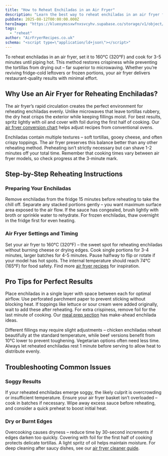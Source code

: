 ```yaml
---
title: "How to Reheat Enchiladas in an Air Fryer"
description: "Learn the best way to reheat enchiladas in an air fryer for crispy edges without drying out. Perfect temperature & timings explained at airfryerrecipe.co.uk."
pubDate: 2025-08-12T00:00:00.000Z
heroImage: "https://klueoymssxwfnxsvcyhv.supabase.co/storage/v1/object/public/md/how-to-reheat-enchiladas-in-air-fryer-f4034a39.png"
tags:
  - "reheat"
author: "AirFryerRecipes.co.uk"
schema: "<script type=\"application/ld+json\"></script>"
---
```


<p>To reheat enchiladas in an air fryer, set it to 160°C (320°F) and cook for 3-5 minutes until piping hot. This method restores crispiness while preventing the tortillas from drying out – far superior to microwaving. Whether you’re reviving fridge-cold leftovers or frozen portions, your air fryer delivers restaurant-quality results with minimal effort.</p>

<h2>Why Use an Air Fryer for Reheating Enchiladas?</h2>
<p>The air fryer’s rapid circulation creates the perfect environment for reheating enchiladas evenly. Unlike microwaves that leave tortillas rubbery, the dry heat crisps the exterior while keeping fillings moist. For best results, spritz lightly with oil and cover with foil during the first half of cooking. Our <a href=https://www.airfryerrecipe.co.uk/air-fryer-conversion-chart>air fryer conversion chart</a> helps adjust recipes from conventional ovens.</p>
<p>Enchiladas contain multiple textures – soft tortillas, gooey cheese, and often crispy toppings. The air fryer preserves this balance better than any other reheating method. Preheating isn’t strictly necessary but can shave 1-2 minutes off your total time. Remember that cooking times vary between air fryer models, so check progress at the 3-minute mark.</p>

<h2>Step-by-Step Reheating Instructions</h2>
<h3>Preparing Your Enchiladas</h3>
<p>Remove enchiladas from the fridge 15 minutes before reheating to take the chill off. Separate any stacked portions gently – you want maximum surface area exposed to the air flow. If the sauce has congealed, brush lightly with broth or sprinkle water to rehydrate. For frozen enchiladas, thaw overnight in the fridge first for even heating.</p>

<h3>Air Fryer Settings and Timing</h3>
<p>Set your air fryer to 160°C (320°F) – the sweet spot for reheating enchiladas without burning cheese or drying edges. Cook single portions for 3-4 minutes, larger batches for 4-5 minutes. Pause halfway to flip or rotate if your model has hot spots. The internal temperature should reach 74°C (165°F) for food safety. Find more <a href=https://www.airfryerrecipe.co.uk/recipes>air fryer recipes</a> for inspiration.</p>

<h2>Pro Tips for Perfect Results</h2>
<p>Place enchiladas in a single layer with space between each for optimal airflow. Use perforated parchment paper to prevent sticking without blocking heat. If toppings like lettuce or sour cream were added originally, wait to add these after reheating. For extra crispiness, remove foil for the last minute of cooking. Our <a href=https://www.airfryerrecipe.co.uk/recipe-category/meal-prep>meal prep section</a> has make-ahead enchilada ideas.</p>
<p>Different fillings may require slight adjustments – chicken enchiladas reheat beautifully at the standard temperature, while beef versions benefit from 10°C lower to prevent toughening. Vegetarian options often need less time. Always let reheated enchiladas rest 1 minute before serving to allow heat to distribute evenly.</p>

<h2>Troubleshooting Common Issues</h2>
<h3>Soggy Results</h3>
<p>If your reheated enchiladas emerge soggy, the likely culprit is overcrowding or insufficient temperature. Ensure your air fryer basket isn’t overloaded – cook in batches if necessary. Wipe away excess sauce before reheating, and consider a quick preheat to boost initial heat.</p>

<h3>Dry or Burnt Edges</h3>
<p>Overcooking causes dryness – reduce time by 30-second increments if edges darken too quickly. Covering with foil for the first half of cooking protects delicate tortillas. A light spritz of oil helps maintain moisture. For deep cleaning after saucy dishes, see our <a href=https://www.airfryerrecipe.co.uk/air-fryer-cleaner>air fryer cleaner guide</a>.</p>